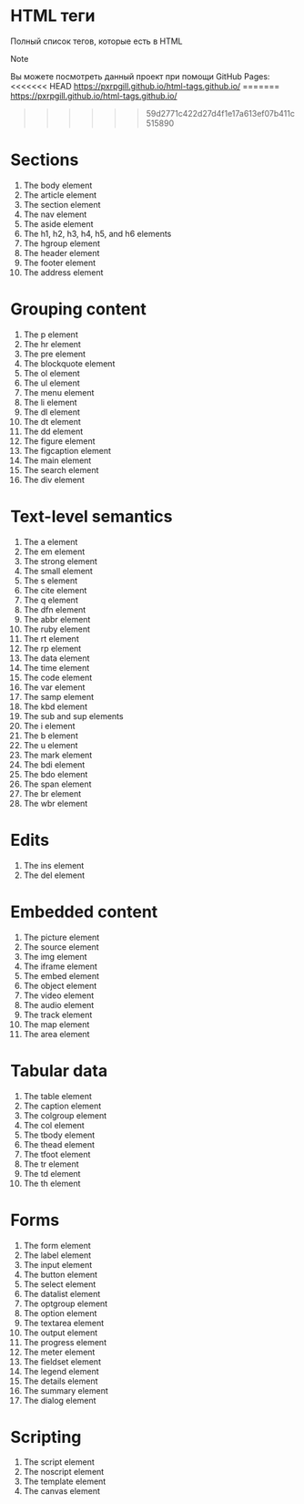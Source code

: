 # HTML теги

Полный список тегов, которые есть в HTML
>[!NOTE]
>Вы можете посмотреть данный проект при помощи GitHub Pages:
<<<<<<< HEAD
>https://pxrpgill.github.io/html-tags.github.io/
=======
> https://pxrpgill.github.io/html-tags.github.io/
>>>>>>> 59d2771c422d27d4f1e17a613ef07b411c515890

# Sections
1. The body element
2. The article element
3. The section element
4. The nav element
5. The aside element
6. The h1, h2, h3, h4, h5, and h6 elements
7. The hgroup element
8. The header element
9. The footer element
10. The address element

# Grouping content
1. The p element
2. The hr element
3. The pre element
4. The blockquote element
5. The ol element
6. The ul element
7. The menu element
8. The li element
9. The dl element
10. The dt element
11. The dd element
12. The figure element
13. The figcaption element
14. The main element
15. The search element
16. The div element

# Text-level semantics
1. The a element
2. The em element
3. The strong element
4. The small element
5. The s element
6. The cite element
7. The q element
8. The dfn element
9. The abbr element
10. The ruby element
11. The rt element
12. The rp element
13. The data element
14. The time element
15. The code element
16. The var element
17. The samp element
18. The kbd element
19. The sub and sup elements
20. The i element
21. The b element
22. The u element
23. The mark element
24. The bdi element
25. The bdo element
26. The span element
27. The br element
28. The wbr element

#  Edits
1. The ins element
2. The del element

# Embedded content
1. The picture element
2. The source element
3. The img element
4. The iframe element
5. The embed element
6. The object element
7. The video element
8. The audio element
9. The track element
10. The map element
11. The area element

# Tabular data
1. The table element
2. The caption element
3. The colgroup element
4. The col element
5. The tbody element
6. The thead element
7. The tfoot element
8. The tr element
9. The td element
10. The th element

# Forms
1. The form element
2. The label element
3. The input element
4. The button element
5. The select element
6. The datalist element
7. The optgroup element
8. The option element
9. The textarea element
10. The output element
11. The progress element
12. The meter element
13. The fieldset element
14. The legend element
15. The details element
16. The summary element
17. The dialog element

# Scripting
1. The script element
2. The noscript element
3. The template element
4. The canvas element
